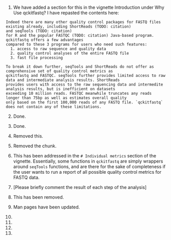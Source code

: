 1. We have added a section for this in the vignette Introduction under Why Use qckitfastq? I have repasted the contents here:

```text
Indeed there are many other quality control packages for FASTQ files existing already, including ShortReads (TODO: citation)
and seqTools (TODO: citation)
for R and the popular FASTQC (TODO: citation) Java-based program. qckitfastq offers a few advantages
compared to these 3 programs for users who need such features:
  1. access to raw sequence and quality data
  2. quality control analyses of the entire FASTQ file
  3. fast file processing
  
To break it down further, seqTools and ShortReads do not offer as comprehensive set of quality control metrics as
qckitfastq and FASTQC. seqTools further provides limited access to raw data and intermediate analysis results. ShortReads
provides users with access to the raw sequencing data and intermedite analysis results, but is inefficient on datasets
exceeding 10 million reads. FASTQC meanwhile truncates any reads longer than 75bp as well as estimates overall quality
only based on the first 100,000 reads of any FASTQ file. `qckitfastq` does not contain any of these limitations.
```

2. Done.

3. Done.

4. Removed this.

5. Removed the chunk.

6. This has been addressed in the `# Individual metrics` section of the vignette. Essentially, some functions in `qckitfastq` are simply wrappers around `seqTools` functions, and are there for the sake of completeness if the user wants to run a report of all possible quality control metrics for FASTQ data.

7. [Please briefly comment the result of each step of the analysis]

8. This has been removed.

9. Man pages have been updated.

10.

11.

12.

13. 